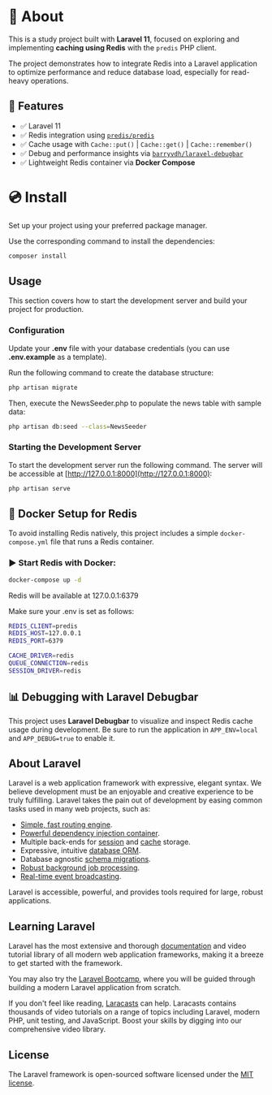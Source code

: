 # 📖 About

This is a study project built with **Laravel 11**, focused on exploring and implementing **caching using Redis** with the `predis` PHP client.

The project demonstrates how to integrate Redis into a Laravel application to optimize performance and reduce database load, especially for read-heavy operations.

## 🚀 Features

- ✅ Laravel 11
- ✅ Redis integration using [`predis/predis`](https://github.com/predis/predis)
- ✅ Cache usage with `Cache::put()` | `Cache::get()` | `Cache::remember()`
- ✅ Debug and performance insights via [`barryvdh/laravel-debugbar`](https://github.com/barryvdh/laravel-debugbar)
- ✅ Lightweight Redis container via **Docker Compose**

# 💿 Install

Set up your project using your preferred package manager.

Use the corresponding command to install the dependencies:

```bash
composer install
```

## Usage

This section covers how to start the development server and build your project for production.

### Configuration

Update your **.env** file with your database credentials (you can use **.env.example** as a template).

Run the following command to create the database structure:

```bash
php artisan migrate
```

Then, execute the NewsSeeder.php to populate the news table with sample data:

```bash
php artisan db:seed --class=NewsSeeder
```

### Starting the Development Server

To start the development server run the following command. The server will be accessible at [http://127.0.0.1:8000](http://127.0.0.1:8000):

```bash
php artisan serve
```

## 🐳 Docker Setup for Redis

To avoid installing Redis natively, this project includes a simple `docker-compose.yml` file that runs a Redis container.

### ▶️ Start Redis with Docker:

```bash
docker-compose up -d
```

Redis will be available at 127.0.0.1:6379

Make sure your .env is set as follows:

```bash
REDIS_CLIENT=predis
REDIS_HOST=127.0.0.1
REDIS_PORT=6379

CACHE_DRIVER=redis
QUEUE_CONNECTION=redis
SESSION_DRIVER=redis
```

## 📊 Debugging with Laravel Debugbar
This project uses **Laravel Debugbar** to visualize and inspect Redis cache usage during development. Be sure to run the application in `APP_ENV=local` and `APP_DEBUG=true` to enable it.

## About Laravel

Laravel is a web application framework with expressive, elegant syntax. We believe development must be an enjoyable and creative experience to be truly fulfilling. Laravel takes the pain out of development by easing common tasks used in many web projects, such as:

- [Simple, fast routing engine](https://laravel.com/docs/routing).
- [Powerful dependency injection container](https://laravel.com/docs/container).
- Multiple back-ends for [session](https://laravel.com/docs/session) and [cache](https://laravel.com/docs/cache) storage.
- Expressive, intuitive [database ORM](https://laravel.com/docs/eloquent).
- Database agnostic [schema migrations](https://laravel.com/docs/migrations).
- [Robust background job processing](https://laravel.com/docs/queues).
- [Real-time event broadcasting](https://laravel.com/docs/broadcasting).

Laravel is accessible, powerful, and provides tools required for large, robust applications.

## Learning Laravel

Laravel has the most extensive and thorough [documentation](https://laravel.com/docs) and video tutorial library of all modern web application frameworks, making it a breeze to get started with the framework.

You may also try the [Laravel Bootcamp](https://bootcamp.laravel.com), where you will be guided through building a modern Laravel application from scratch.

If you don't feel like reading, [Laracasts](https://laracasts.com) can help. Laracasts contains thousands of video tutorials on a range of topics including Laravel, modern PHP, unit testing, and JavaScript. Boost your skills by digging into our comprehensive video library.

## License

The Laravel framework is open-sourced software licensed under the [MIT license](https://opensource.org/licenses/MIT).